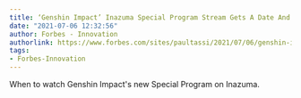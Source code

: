 ```yaml
---
title: ‘Genshin Impact’ Inazuma Special Program Stream Gets A Date And Time
date: "2021-07-06 12:32:56"
author: Forbes - Innovation
authorlink: https://www.forbes.com/sites/paultassi/2021/07/06/genshin-impact-inazuma-special-program-stream-gets-a-date-and-time/
tags:
- Forbes-Innovation
---
```

When to watch Genshin Impact's new Special Program on Inazuma.